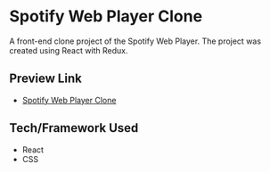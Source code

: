 # Spotify Web Player Clone

A front-end clone project of the Spotify Web Player. The project was created using React with Redux.

## Preview Link
- [Spotify Web Player Clone](https://vocal-biscochitos-99b925.netlify.app/)

## Tech/Framework Used
* React
* CSS